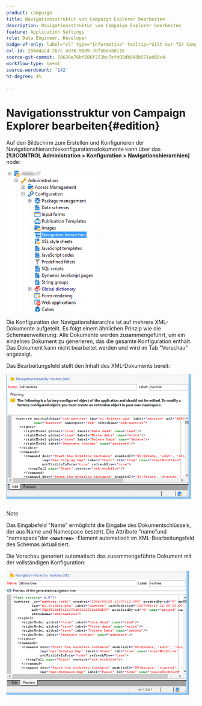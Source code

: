 ```yaml
---
product: campaign
title: Navigationsstruktur von Campaign Explorer bearbeiten
description: Navigationsstruktur von Campaign Explorer bearbeiten
feature: Application Settings
role: Data Engineer, Developer
badge-v7-only: label="v7" type="Informative" tooltip="Gilt nur für Campaign Classic v7"
exl-id: 204d4a24-267c-4976-90d9-7bf5bee8d116
source-git-commit: 28638e76bf286f253bc7efd02db848b571ad88c4
workflow-type: tm+mt
source-wordcount: '142'
ht-degree: 4%

---
```



# Navigationsstruktur von Campaign Explorer bearbeiten{#edition}

Auf den Bildschirm zum Erstellen und Konfigurieren der Navigationshierarchiekonfigurationsdokumente kann über das **[!UICONTROL Administration > Konfiguration > Navigationshierarchien]** node:

![](assets/d_ncs_integration_navigation_arbo.png)

Die Konfiguration der Navigationshierarchie ist auf mehrere XML-Dokumente aufgeteilt. Es folgt einem ähnlichen Prinzip wie die Schemaerweiterung: Alle Dokumente werden zusammengeführt, um ein einzelnes Dokument zu generieren, das die gesamte Konfiguration enthält. Das Dokument kann nicht bearbeitet werden und wird im Tab &quot;Vorschau&quot; angezeigt.

Das Bearbeitungsfeld stellt den Inhalt des XML-Dokuments bereit:

![](assets/d_ncs_integration_navigation_edit.png)

>[!NOTE]
>
>Das Eingabefeld &quot;Name&quot; ermöglicht die Eingabe des Dokumentschlüssels, der aus Name und Namespace besteht. Die Attribute &quot;name&quot;und &quot;namespace&quot;der **`<navtree>`** -Element automatisch im XML-Bearbeitungsfeld des Schemas aktualisiert.

Die Vorschau generiert automatisch das zusammengeführte Dokument mit der vollständigen Konfiguration:

![](assets/d_ncs_integration_navigation_preview.png)
